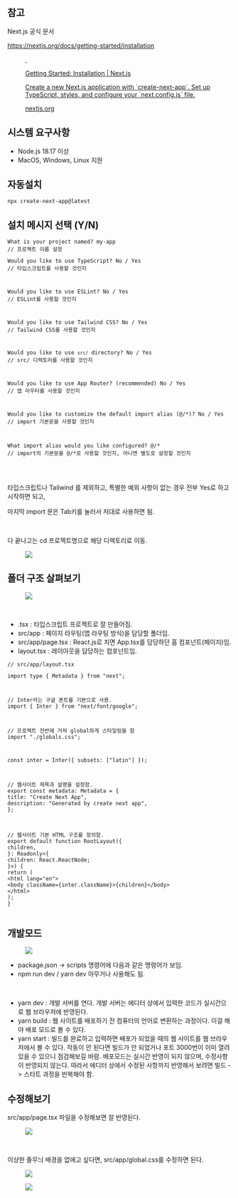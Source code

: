 <h2 data-ke-size="size26">참고</h2>
<p data-ke-size="size16">Next.js 공식 문서</p>
<p data-ke-size="size16"><a href="https://nextjs.org/docs/getting-started/installation" target="_blank" rel="noopener&nbsp;noreferrer">https://nextjs.org/docs/getting-started/installation</a></p>
<figure id="og_1719832841490" contenteditable="false" data-ke-type="opengraph" data-ke-align="alignCenter" data-og-type="website" data-og-title="Getting Started: Installation | Next.js" data-og-description="Create a new Next.js application with &#96;create-next-app&#96;. Set up TypeScript, styles, and configure your &#96;next.config.js&#96; file." data-og-host="nextjs.org" data-og-source-url="https://nextjs.org/docs/getting-started/installation" data-og-url="https://nextjs.org/docs/getting-started/installation" data-og-image="https://scrap.kakaocdn.net/dn/cWp5aP/hyWrRFUKc7/NGrHwHjKPx77MKN6eBmlD0/img.png?width=843&amp;height=441&amp;face=0_0_843_441,https://scrap.kakaocdn.net/dn/vUXqO/hyWrWNYY6g/SlUSaXxKvbW0sL72eCfGKk/img.png?width=843&amp;height=441&amp;face=0_0_843_441,https://scrap.kakaocdn.net/dn/laFjB/hyWrOPZnaH/vDXkbrwvhOvqtkT2H2bQLk/img.png?width=1600&amp;height=363&amp;face=0_0_1600_363"><a href="https://nextjs.org/docs/getting-started/installation" target="_blank" rel="noopener" data-source-url="https://nextjs.org/docs/getting-started/installation">
<div class="og-image" style="background-image: url('https://scrap.kakaocdn.net/dn/cWp5aP/hyWrRFUKc7/NGrHwHjKPx77MKN6eBmlD0/img.png?width=843&amp;height=441&amp;face=0_0_843_441,https://scrap.kakaocdn.net/dn/vUXqO/hyWrWNYY6g/SlUSaXxKvbW0sL72eCfGKk/img.png?width=843&amp;height=441&amp;face=0_0_843_441,https://scrap.kakaocdn.net/dn/laFjB/hyWrOPZnaH/vDXkbrwvhOvqtkT2H2bQLk/img.png?width=1600&amp;height=363&amp;face=0_0_1600_363');">&nbsp;</div>
<div class="og-text">
<p class="og-title" data-ke-size="size16">Getting Started: Installation | Next.js</p>
<p class="og-desc" data-ke-size="size16">Create a new Next.js application with `create-next-app`. Set up TypeScript, styles, and configure your `next.config.js` file.</p>
<p class="og-host" data-ke-size="size16">nextjs.org</p>
</div>
</a></figure>
<h2 data-ke-size="size26">시스템 요구사항</h2>
<ul style="list-style-type: disc;" data-ke-list-type="disc">
<li>Node.js 18.17 이상</li>
<li>MacOS, Windows, Linux 지원</li>
</ul>
<h2 data-ke-size="size26">자동설치</h2>
<pre id="code_1719832918995" class="html xml" data-ke-language="html" data-ke-type="codeblock"><code>npx create-next-app@latest</code></pre>
<h2 data-ke-size="size26">설치 메시지 선택 (Y/N)</h2>
<pre id="code_1719833042020" class="html xml" data-ke-language="html" data-ke-type="codeblock"><code>What is your project named? my-app
// 프로젝트 이름 설정
<p>Would you like to use TypeScript? No / Yes
// 타입스크립트를 사용할 것인지</p>
<p>Would you like to use ESLint? No / Yes
// ESLint를 사용할 것인지</p>
<p>Would you like to use Tailwind CSS? No / Yes
// Tailwind CSS를 사용할 것인지</p>
<p>Would you like to use <code>src/</code> directory? No / Yes
// src/ 디렉토리를 사용할 것인지</p>
<p>Would you like to use App Router? (recommended) No / Yes
// 앱 라우터를 사용할 것인지</p>
<p>Would you like to customize the default import alias (@/*)? No / Yes
// import 기본문을 사용할 것인지</p>
<p>What import alias would you like configured? @/*
// import의 기본문을 @/*로 사용할 것인지, 아니면 별도로 설정할 것인지</code></pre></p>
<p data-ke-size="size16">&nbsp;</p>
<p data-ke-size="size16">타입스크립트나 Tailwind 를 제외하고, 특별한 예외 사항이 없는 경우 전부 Yes로 하고 시작하면 되고,</p>
<p data-ke-size="size16">마지막 import 문은 Tab키를 눌러서 저대로 사용하면 됨.</p>
<p data-ke-size="size16">&nbsp;</p>
<p data-ke-size="size16">다 끝나고는 cd 프로젝트명으로 해당 디렉토리로 이동.</p>
<p><figure class="imageblock alignCenter" data-ke-mobileStyle="widthOrigin" data-origin-width="800" data-origin-height="397"><span data-url="https://blog.kakaocdn.net/dn/lOvoy/btsIkujm6fh/v8ZBlpuKa8DAL5oKhPUnX1/img.gif" data-phocus="phocus"><img src="https://blog.kakaocdn.net/dn/lOvoy/btsIkujm6fh/v8ZBlpuKa8DAL5oKhPUnX1/img.gif" srcset="https://blog.kakaocdn.net/dn/lOvoy/btsIkujm6fh/v8ZBlpuKa8DAL5oKhPUnX1/img.gif" onerror="this.onerror=null; this.src='//t1.daumcdn.net/tistory_admin/static/images/no-image-v1.png'; this.srcset='//t1.daumcdn.net/tistory_admin/static/images/no-image-v1.png';" data-origin-width="800" data-origin-height="397"/></span></figure>
</p>
<h2 data-ke-size="size26">폴더 구조 살펴보기</h2>
<p><figure class="imageblock alignCenter" data-ke-mobileStyle="widthOrigin" data-origin-width="960" data-origin-height="1288"><span data-url="https://blog.kakaocdn.net/dn/nAYmM/btsIhTL1KGM/DF5k6CZ4HcuxdkJB3n9ri1/img.png" data-phocus="phocus"><img src="https://blog.kakaocdn.net/dn/nAYmM/btsIhTL1KGM/DF5k6CZ4HcuxdkJB3n9ri1/img.png" srcset="https://img1.daumcdn.net/thumb/R1280x0/?scode=mtistory2&fname=https%3A%2F%2Fblog.kakaocdn.net%2Fdn%2FnAYmM%2FbtsIhTL1KGM%2FDF5k6CZ4HcuxdkJB3n9ri1%2Fimg.png" onerror="this.onerror=null; this.src='//t1.daumcdn.net/tistory_admin/static/images/no-image-v1.png'; this.srcset='//t1.daumcdn.net/tistory_admin/static/images/no-image-v1.png';" data-origin-width="960" data-origin-height="1288"/></span></figure>
</p>
<p data-ke-size="size16">&nbsp;</p>
<ul style="list-style-type: disc;" data-ke-list-type="disc">
<li>.tsx : 타입스크립트 프로젝트로 잘 만들어짐.</li>
<li>src/app : 페이지 라우팅(앱 라우팅 방식)을 담당할 폴더임.</li>
<li>src/app/page.tsx : React.js로 치면 App.tsx를 담당하던 홈 컴포넌트(페이지)임.</li>
<li>layout.tsx : 레이아웃을 담당하는 컴포넌트임.</li>
</ul>
<pre id="code_1719833806998" class="typescript" data-ke-language="typescript" data-ke-type="codeblock"><code>// src/app/layout.tsx
<p>import type { Metadata } from &quot;next&quot;;</p>
<p>// Inter라는 구글 폰트를 기본으로 사용.
import { Inter } from &quot;next/font/google&quot;;</p>
<p>// 프로젝트 전반에 거쳐 global하게 스타일링을 함
import &quot;./globals.css&quot;;</p>
<p>const inter = Inter({ subsets: [&quot;latin&quot;] });</p>
<p>// 웹사이트 제목과 설명을 설정함.
export const metadata: Metadata = {
title: &quot;Create Next App&quot;,
description: &quot;Generated by create next app&quot;,
};</p>
<p>// 웹사이트 기본 HTML 구조를 정의함.
export default function RootLayout({
children,
}: Readonly&lt;{
children: React.ReactNode;
}&gt;) {
return (
&lt;html lang=&quot;en&quot;&gt;
&lt;body className={inter.className}&gt;{children}&lt;/body&gt;
&lt;/html&gt;
);
}</code></pre></p>
<h2 data-ke-size="size26">개발모드</h2>
<p><figure class="imageblock alignCenter" data-ke-mobileStyle="widthOrigin" data-origin-width="418" data-origin-height="258"><span data-url="https://blog.kakaocdn.net/dn/bcgqPO/btsIj9ml45u/Qbl9QRk6kUEtynJgZQWpk1/img.png" data-phocus="phocus"><img src="https://blog.kakaocdn.net/dn/bcgqPO/btsIj9ml45u/Qbl9QRk6kUEtynJgZQWpk1/img.png" srcset="https://img1.daumcdn.net/thumb/R1280x0/?scode=mtistory2&fname=https%3A%2F%2Fblog.kakaocdn.net%2Fdn%2FbcgqPO%2FbtsIj9ml45u%2FQbl9QRk6kUEtynJgZQWpk1%2Fimg.png" onerror="this.onerror=null; this.src='//t1.daumcdn.net/tistory_admin/static/images/no-image-v1.png'; this.srcset='//t1.daumcdn.net/tistory_admin/static/images/no-image-v1.png';" data-origin-width="418" data-origin-height="258"/></span></figure>
</p>
<ul style="list-style-type: disc;" data-ke-list-type="disc">
<li>package.json -&gt; scripts 명령어에 다음과 같은 명령어가 보임.</li>
<li>npm run dev / yarn dev 아무거나 사용해도 됨.</li>
</ul>
<p data-ke-size="size16">&nbsp;</p>
<ul style="list-style-type: disc;" data-ke-list-type="disc">
<li>yarn dev : 개발 서버를 연다. 개발 서버는 에디터 상에서 입력한 코드가 실시간으로 웹 브라우저에 반영된다.</li>
<li>yarn build : 웹 사이트를 배포하기 전 컴퓨터의 언어로 변환하는 과정이다. 이걸 해야 배포 모드로 볼 수 있다.</li>
<li>yarn start : 빌드를 완료하고 입력하면 배포가 되었을 때의 웹 사이트를 웹 브라우저에서 볼 수 있다. 작동이 안 된다면 빌드가 안 되었거나 포트 3000번이 이미 열려있을 수 있으니 점검해보길 바람. 배포모드는 실시간 반영이 되지 않으며, 수정사항이 반영되지 않는다. 따라서 에디터 상에서 수정된 사항까지 반영해서 보려면 빌드 -&gt; 스타트 과정을 반복해야 함.</li>
</ul>
<h2 data-ke-size="size26">수정해보기</h2>
<p data-ke-size="size16">src/app/page.tsx 파일을 수정해보면 잘 반영된다.</p>
<p><figure class="imageblock alignCenter" data-ke-mobileStyle="widthOrigin" data-origin-width="884" data-origin-height="556"><span data-url="https://blog.kakaocdn.net/dn/bzRT0P/btsIkgeyIIr/A6HsPdHUO0Lbp1HBibKc80/img.png" data-phocus="phocus"><img src="https://blog.kakaocdn.net/dn/bzRT0P/btsIkgeyIIr/A6HsPdHUO0Lbp1HBibKc80/img.png" srcset="https://img1.daumcdn.net/thumb/R1280x0/?scode=mtistory2&fname=https%3A%2F%2Fblog.kakaocdn.net%2Fdn%2FbzRT0P%2FbtsIkgeyIIr%2FA6HsPdHUO0Lbp1HBibKc80%2Fimg.png" onerror="this.onerror=null; this.src='//t1.daumcdn.net/tistory_admin/static/images/no-image-v1.png'; this.srcset='//t1.daumcdn.net/tistory_admin/static/images/no-image-v1.png';" data-origin-width="884" data-origin-height="556"/></span></figure>
</p>
<p data-ke-size="size16">&nbsp;</p>
<p data-ke-size="size16">이상한 줄무늬 배경을 없애고 싶다면, src/app/global.css를 수정하면 된다.</p>
<p><figure class="imageblock alignCenter" data-ke-mobileStyle="widthOrigin" data-origin-width="896" data-origin-height="1104"><span data-url="https://blog.kakaocdn.net/dn/uu9Pc/btsIiPWBBEq/BUg5VVUQOVQYVKUlmpjuM0/img.png" data-phocus="phocus"><img src="https://blog.kakaocdn.net/dn/uu9Pc/btsIiPWBBEq/BUg5VVUQOVQYVKUlmpjuM0/img.png" srcset="https://img1.daumcdn.net/thumb/R1280x0/?scode=mtistory2&fname=https%3A%2F%2Fblog.kakaocdn.net%2Fdn%2Fuu9Pc%2FbtsIiPWBBEq%2FBUg5VVUQOVQYVKUlmpjuM0%2Fimg.png" onerror="this.onerror=null; this.src='//t1.daumcdn.net/tistory_admin/static/images/no-image-v1.png'; this.srcset='//t1.daumcdn.net/tistory_admin/static/images/no-image-v1.png';" data-origin-width="896" data-origin-height="1104"/></span></figure>
<figure class="imageblock alignCenter" data-ke-mobileStyle="widthOrigin" data-origin-width="960" data-origin-height="566"><span data-url="https://blog.kakaocdn.net/dn/uyDsc/btsIiqQevUX/CiK1kTpE5zpfFKkruV5VVk/img.png" data-phocus="phocus"><img src="https://blog.kakaocdn.net/dn/uyDsc/btsIiqQevUX/CiK1kTpE5zpfFKkruV5VVk/img.png" srcset="https://img1.daumcdn.net/thumb/R1280x0/?scode=mtistory2&fname=https%3A%2F%2Fblog.kakaocdn.net%2Fdn%2FuyDsc%2FbtsIiqQevUX%2FCiK1kTpE5zpfFKkruV5VVk%2Fimg.png" onerror="this.onerror=null; this.src='//t1.daumcdn.net/tistory_admin/static/images/no-image-v1.png'; this.srcset='//t1.daumcdn.net/tistory_admin/static/images/no-image-v1.png';" data-origin-width="960" data-origin-height="566"/></span></figure>
</p>